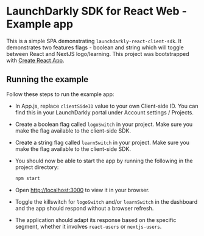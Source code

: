 # LaunchDarkly SDK for React Web - Example app

This is a simple SPA demonstrating `launchdarkly-react-client-sdk`. It demonstrates two features flags - boolean and string which will toggle between React and NextJS logo/learning. This project was bootstrapped with [Create React App](https://github.com/facebook/create-react-app).

## Running the example

Follow these steps to run the example app:

- In App.js, replace `clientSideID` value to your own Client-side ID. You can find
  this in your LaunchDarkly portal under Account settings / Projects.

- Create a boolean flag called `logoSwitch` in your project. Make sure you
  make the flag available to the client-side SDK.

- Create a string flag called `learnSwitch` in your project. Make sure you
  make the flag available to the client-side SDK.

- You should now be able to start the app by running the following in the project directory:

  ```sh
  npm start
  ```

- Open [http://localhost:3000](http://localhost:3000) to view it in your browser.

- Toggle the killswitch for `logoSwitch` and/or `learnSwitch` in the dashboard and the
  app should respond without a browser refresh.

- The application should adapt its response based on the specific segment, whether it involves `react-users` or `nextjs-users`.
